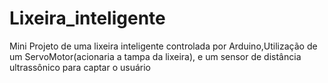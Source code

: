 # Lixeira_inteligente

Mini Projeto de uma lixeira inteligente controlada por Arduino,Utilização de um ServoMotor(acionaria a tampa da lixeira), e um sensor de distância ultrassônico para captar o usuário
